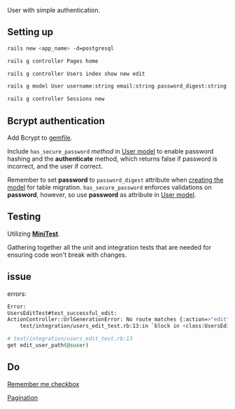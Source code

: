  User with simple authentication.

 ## Setting up

```bash
rails new <app_name> -d=postgresql
```

```bash
rails g controller Pages home
```

```bash
rails g controller Users index show new edit
```
```bash
rails g model User username:string email:string password_digest:string
```

```bash
rails g controller Sessions new
```

## Bcrypt authentication

Add Bcrypt to [gemfile](Gemfile).

Include `has_secure_password` *method* in [User model](app/models/user.rb) to enable password hashing and the **authenticate** method, which returns false if password is incorrect, and the user if correct.

Remember to set **password** to `password_digest` attribute when [creating the model](db/migrate/20180603101550_create_users.rb) for table migration. `has_secure_password` enforces validations on **password**, however, so use **password** as attribute in [User model](app/models/user.rb).

## Testing

Utilizing [**MiniTest**](http://guides.rubyonrails.org/testing.html).

Gathering together all the unit and integration tests that are needed for ensuring code won't break with changes.

## issue

errors:

```bash
Error:
UsersEditTest#test_successful_edit:
ActionController::UrlGenerationError: No route matches {:action=>"edit", :controller=>"users", :id=>nil}, missing required keys: [:id]
    test/integration/users_edit_test.rb:13:in `block in <class:UsersEditTest>'
```

```ruby
# test/integration/users_edit_test.rb:13
get edit_user_path(@suser)
```

## Do

[Remember me checkbox](https://www.railstutorial.org/book/advanced_login#sec-remember_me_checkbox)

[Pagination](https://www.railstutorial.org/book/updating_and_deleting_users#sec-pagination)
